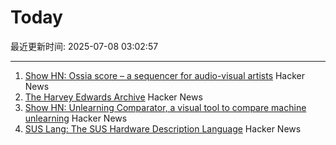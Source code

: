 # Today

最近更新时间: 2025-07-08 03:02:57

--- 
1. [Show HN: Ossia score – a sequencer for audio-visual artists](https://github.com/ossia/score) Hacker News
2. [The Harvey Edwards Archive](https://www.harveyedwards-archive.com) Hacker News
3. [Show HN: Unlearning Comparator, a visual tool to compare machine unlearning](https://gnueaj.github.io/Machine-Unlearning-Comparator/) Hacker News
4. [SUS Lang: The SUS Hardware Description Language](https://sus-lang.org/) Hacker News
